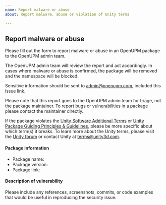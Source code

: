 ```yaml
---
name: Report malware or abuse
about: Report malware, abuse or violation of Unity terms

---
```


## Report malware or abuse

Please fill out the form to report malware or abuse in an OpenUPM package to the OpenUPM admin team.

The OpenUPM admin team will review the report and act accordingly. In cases where malware or abuse is confirmed, the package will be removed and the namespace will be blocked.

Sensitive information should be sent to admin@openupm.com, included this issue link.

Please note that this report goes to the OpenUPM admin team for triage, not the package maintainer. To report bugs or vulnerabilities in a package please contact the maintainer directly.

If the package violates the [Unity Software Additional Terms](https://unity3d.com/legal/terms-of-service/software) or [Unity Package Guiding Principles & Guidelines](https://unity3d.com/legal/terms-of-service/software/package-guidelines), please be more specific about which term(s) it breaks. To learn more about the Unity terms, please visit the [Unity forum](https://forum.unity.com/threads/updates-to-our-terms-of-service-and-new-package-guidelines.999940/) or contact Unity at terms@unity3d.com.

#### Package information

- Package name:
- Package version:
- Package link:

#### Description of vulnerability

Please include any references, screenshots, commits, or code examples that would be useful in reproducing the security issue.
